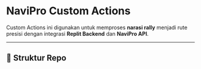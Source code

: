 # NaviPro Custom Actions

Custom Actions ini digunakan untuk memproses **narasi rally** menjadi rute presisi dengan integrasi **Replit Backend** dan **NaviPro API**.

---

## 📌 Struktur Repo
